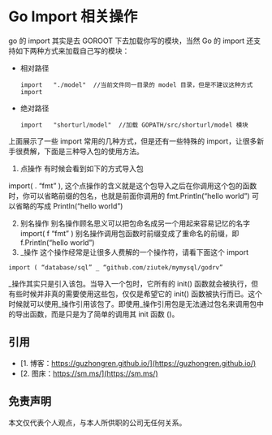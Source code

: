 # Go Import 相关操作

go 的 import 其实是去 GOROOT 下去加载你写的模块，当然 Go 的 import 还支持如下两种方式来加载自己写的模块：
* 相对路径
  ```golang
  import   "./model"  //当前文件同一目录的 model 目录，但是不建议这种方式 import
  ```

* 绝对路径
  ```golang
  import   "shorturl/model"  //加载 GOPATH/src/shorturl/model 模块
  ```

上面展示了一些 import 常用的几种方式，但是还有一些特殊的 import，让很多新手很费解，下面是三种导入包的使用方法。
1. 点操作   有时候会看到如下的方式导入包

import( . “fmt” ), 这个点操作的含义就是这个包导入之后在你调用这个包的函数时，你可以省略前缀的包名，也就是前面你调用的 fmt.Println(“hello world”) 可以省略的写成 Println(“hello world”)

2. 别名操作 别名操作顾名思义可以把包命名成另一个用起来容易记忆的名字
  import( f “fmt” ) 别名操作调用包函数时前缀变成了重命名的前缀，即 f.Println(“hello world”)
3. _操作 这个操作经常是让很多人费解的一个操作符，请看下面这个 import
  ```golang
  import ( “database/sql” _ “github.com/ziutek/mymysql/godrv”
  ```

_操作其实只是引入该包。当导入一个包时，它所有的 init() 函数就会被执行，但有些时候并非真的需要使用这些包，仅仅是希望它的 init() 函数被执行而已。这个时候就可以使用_操作引用该包了。即使用_操作引用包是无法通过包名来调用包中的导出函数，而是只是为了简单的调用其 init 函数 ()。

## 引用

* [1. 博客：https://guzhongren.github.io/](https://guzhongren.github.io/)
* [2. 图床：https://sm.ms/](https://sm.ms/)

## 免责声明

本文仅代表个人观点，与本人所供职的公司无任何关系。

